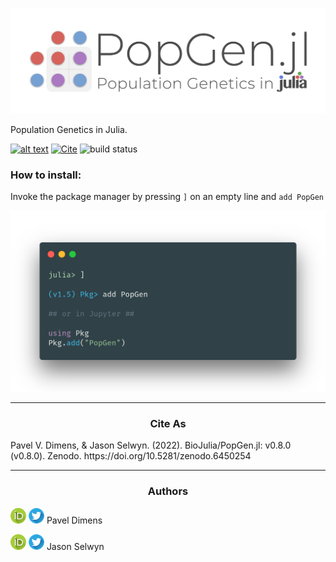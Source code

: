 ![logo](misc/logo.png)

Population Genetics in Julia.

[![alt text](https://img.shields.io/badge/docs-stable-informational?style=for-the-badge&logo=Read%20The%20Docs&logoColor=white)](https://biojulia.github.io/PopGen.jl/) 
[![Cite](https://img.shields.io/badge/Cite-10.5281/zenodo.6077852-e1e1e1?style=for-the-badge)](https://zenodo.org/badge/latestdoi/204318876) 
![build status](https://img.shields.io/github/actions/workflow/status/BioJulia/PopGen.jl/pkgtests.yaml?branch=dev&label=Dev%20Build&logo=GitHub&style=for-the-badge)

### How to install:
Invoke the package manager by pressing `]` on an empty line and `add PopGen`

![install_instructions](misc/install_carbon.png)

----

<h3 align="center"> Cite As </h3>
Pavel V. Dimens, & Jason Selwyn. (2022). BioJulia/PopGen.jl: v0.8.0 (v0.8.0). Zenodo. https://doi.org/10.5281/zenodo.6450254

----

<h3 align="center"> Authors </h3>

[![alt text](misc/orcid.png)](https://orcid.org/0000-0003-3823-0373) [![alt text](misc/twitter.png)](https://twitter.com/PVDimens) Pavel Dimens

[![alt text](misc/orcid.png)](http://orcid.org/0000-0002-9100-217X) [![alt text](misc/twitter.png)](https://twitter.com/JasonSelwyn) Jason Selwyn 
